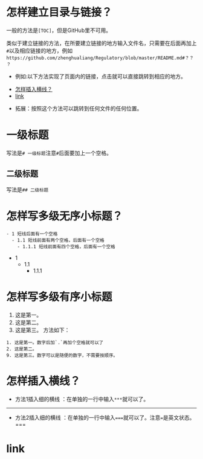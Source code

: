 # 怎样建立目录与链接？
一般的方法是`[TOC]`，但是GitHub里不可用。

类似于建立链接的方法，在所要建立链接的地方输入文件名，只需要在后面再加上`#`以及相应链接的地方，例如`https://github.com/zhenghualiang/Regulatory/blob/master/README.md#？？？`
* 例如:以下方法实现了页面内的链接，点击就可以直接跳转到相应的地方。

- [怎样插入横线？](https://github.com/zhenghualiang/My-Study-Github/blob/master/MarkDown.md#怎样插入横线)
- [link](https://github.com/zhenghualiang/My-Study-Github/blob/master/MarkDown.md#link)
* 拓展：按照这个方法可以跳转到任何文件的任何位置。
# 一级标题
写法是`# 一级标题`注意`#`后面要加上一个空格。
## 二级标题
写法是`## 二级标题`
# 怎样写多级无序小标题？
```
- 1 短线后面有一个空格
  - 1.1 短线前面有两个空格，后面有一个空格
    - 1.1.1 短线前面有四个空格，后面有一个空格
```

- 1
  - 1.1
    - 1.1.1
    
# 怎样写多级有序小标题
1. 这是第一。
2. 这是第二。
9. 这是第三。
方法如下：
```
1. 这是第一。数字后加`.`再加个空格就可以了
2. 这是第二。
9. 这是第三。数字可以是随便的数字，不需要按顺序。
```

# 怎样插入横线？
* 方法1插入细的横线 ：在单独的一行中输入`***`就可以了。
***
* 方法2插入细的横线 ：在单独的一行中输入`===`就可以了。注意`=`是英文状态。
===

# link
